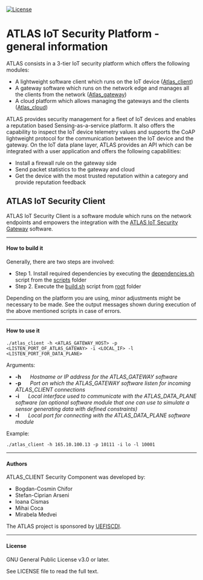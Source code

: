 [![License](https://img.shields.io/badge/license-GPL%20v3.0%20or%20later-brightgreen.svg)](https://github.com/chiforbogdan/atlas_client/blob/master/LICENSE)

# ATLAS IoT Security Platform - general information
ATLAS consists in a 3-tier IoT security platform which offers the following modules:
* A lightweight software client which runs on the IoT device ([Atlas_client])
* A gateway software which runs on the network edge and manages all the clients from the network ([Atlas_gateway])
* A cloud platform which allows managing the gateways and the clients ([Atlas_cloud])

ATLAS provides security management for a fleet of IoT devices and enables a reputation based Sensing-as-a-service platform. It also offers the capability to inspect the IoT device telemetry values and supports the CoAP lightweight protocol for the communication between the IoT device and the gateway.
On the IoT data plane layer, ATLAS provides an API which can be integrated with a user application and offers the following capabilities:
* Install a firewall rule on the gateway side
* Send packet statistics to the gateway and cloud
* Get the device with the most trusted reputation within a category and provide reputation feedback

## ATLAS IoT Security Client
ATLAS IoT Security Client is a software module which runs on the network endpoints and empowers the integration with the [ATLAS IoT Security Gateway][Atlas_gateway] software.

----

#### How to build it
Generally, there are two steps are involved:
* Step 1. Install required dependencies by executing the [dependencies.sh][dep_script] script from the [scripts][script_dir] folder
* Step 2. Execute the [build.sh][build_script] script from [root][root_dir] folder

Depending on the platform you are using, minor adjustments might be necessary to be made. See the output messages shown during execution of the above mentioned scripts in case of errors.

----

#### How to use it
```
./atlas_client -h <ATLAS_GATEWAY_HOST> -p <LISTEN_PORT_OF_ATLAS_GATEWAY> -i <LOCAL_IF> -l <LISTEN_PORT_FOR_DATA_PLANE>
```

Arguments:
* __-h__ &nbsp;&nbsp;&nbsp;&nbsp; _Hostname or IP address for the ATLAS_GATEWAY software_
* __-p__ &nbsp;&nbsp;&nbsp;&nbsp; _Port on which the ATLAS_GATEWAY software listen for incoming ATLAS_CLIENT connections_
* __-i__ &nbsp;&nbsp;&nbsp;&nbsp; _Local interface used to communicate with the ATLAS_DATA_PLANE software (an optional software module that one can use to simulate a sensor generating data with defined constraints)_
* __-l__ &nbsp;&nbsp;&nbsp;&nbsp; _Local port for connecting with the ATLAS_DATA_PLANE software module_

Example:
```
./atlas_client -h 165.10.100.13 -p 10111 -i lo -l 10001
```

----

#### Authors
ATLAS_CLIENT Security Component was developed by:
* Bogdan-Cosmin Chifor
* Stefan-Ciprian Arseni
* Ioana Cismas
* Mihai Coca
* Mirabela Medvei

The ATLAS project is sponsored by [UEFISCDI].

----

#### License
GNU General Public License v3.0 or later.

See LICENSE file to read the full text.

[Atlas_client]: https://github.com/chiforbogdan/atlas_client
[Atlas_gateway]: https://github.com/chiforbogdan/atlas_gateway
[Atlas_cloud]: https://github.com/chiforbogdan/atlas_cloud
[UEFISCDI]: https://uefiscdi.gov.ro/
[dep_script]: https://github.com/chiforbogdan/atlas_client/tree/scripts/scripts/dependencies.sh
[script_dir]: https://github.com/chiforbogdan/atlas_client/tree/scripts/scripts/
[build_script]: https://github.com/chiforbogdan/atlas_client/blob/scripts/build.sh
[root_dir]: https://github.com/chiforbogdan/atlas_client/tree/scripts/
